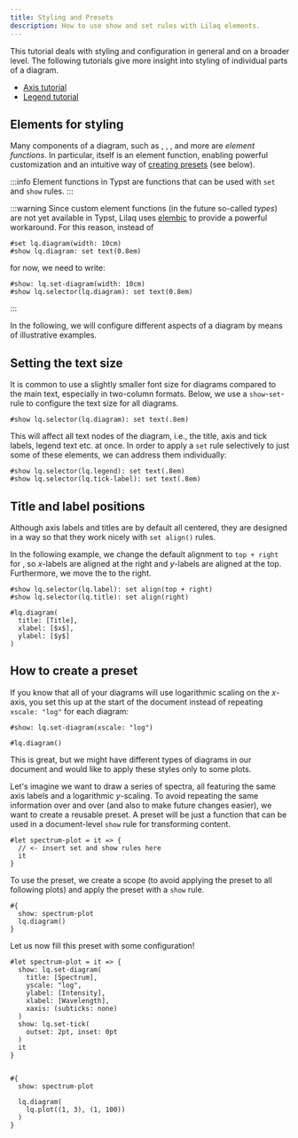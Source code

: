 ```yaml
---
title: Styling and Presets
description: How to use show and set rules with Lilaq elements. 
---
```


This tutorial deals with styling and configuration in general and on a broader level. The following tutorials give more insight into styling of individual parts of a diagram. 
- [Axis tutorial](axis.md)
- [Legend tutorial](legend.md)

## Elements for styling

Many components of a diagram, such as <Crossref target="title" />, <Crossref target="legend" />, <Crossref target="label" />, <Crossref target="grid" /> and more are _element functions_. In particular, <Crossref target="diagram" /> itself is an element function, enabling powerful customization and an intuitive way of [creating presets](#how-to-create-a-preset) (see below). 

:::info
Element functions in Typst are functions that can be used with `set` and `show` rules. 
:::

:::warning
Since custom element functions (in the future so-called _types_) are not yet available in Typst, Lilaq uses [elembic](https://github.com/PgBiel/elembic) to provide a powerful workaround. For this reason, instead of
```typ
#set lq.diagram(width: 10cm)
#show lq.diagram: set text(0.8em)
```
for now, we need to write:
```typ
#show: lq.set-diagram(width: 10cm)
#show lq.selector(lq.diagram): set text(0.8em)
```
:::

In the following, we will configure different aspects of a diagram by means of illustrative examples. 

## Setting the text size


It is common to use a slightly smaller font size for diagrams compared to the main text, especially in two-column formats. Below, we use a `show`-`set`-rule to configure the text size for all diagrams. 

```typ
#show lq.selector(lq.diagram): set text(.8em)
```

This will affect all text nodes of the diagram, i.e., the title, axis and tick labels, legend text etc. at once. In order to apply a `set` rule selectively to just some of these elements, we can address them individually:

```typ
#show lq.selector(lq.legend): set text(.8em)
#show lq.selector(lq.tick-label): set text(.8em)
```



## Title and label positions

Although axis labels and titles are by default all centered, they are designed in a way so that they work nicely with `set align()` rules. 

In the following example, we change the default alignment to `top + right` for <Crossref target="label" />, so $x$-labels are aligned at the right and $y$-labels are aligned at the top. Furthermore, we move the <Crossref target="title" /> to the right. 
```example
#show lq.selector(lq.label): set align(top + right)
#show lq.selector(lq.title): set align(right)

#lq.diagram(
  title: [Title],
  xlabel: [$x$],
  ylabel: [$y$]
)
```



## How to create a preset

If you know that all of your diagrams will use logarithmic scaling on the $x$-axis, you set this up at the start of the document instead of repeating `xscale: "log"` for each diagram:

```typ
#show: lq.set-diagram(xscale: "log")

#lq.diagram()
```

<!-- Even better would be to create a reusable _preset_ for similar diagrams.  -->
This is great, but we might have different types of diagrams in our document and would like to apply these styles only to some plots. 

Let's imagine we want to draw a series of spectra, all featuring the same axis labels and a logarithmic $y$-scaling. To avoid repeating the same information over and over (and also to make future changes easier), we want to create a reusable preset. A preset will be just a function that can be used in a document-level `show` rule for transforming content. 

```typ
#let spectrum-plot = it => {
  // <- insert set and show rules here
  it
}
```
To use the preset, we create a scope (to avoid applying the preset to all following plots) and apply the preset with a `show` rule.
```typ
#{
  show: spectrum-plot
  lq.diagram()
}
```

Let us now fill this preset with some configuration!

```example
#let spectrum-plot = it => {
  show: lq.set-diagram(
    title: [Spectrum], 
    yscale: "log",
    ylabel: [Intensity],
    xlabel: [Wavelength],
    xaxis: (subticks: none)
  )
  show: lq.set-tick(
    outset: 2pt, inset: 0pt
  )
  it
}


#{
  show: spectrum-plot

  lq.diagram(
    lq.plot((1, 3), (1, 100))
  )
}
```
